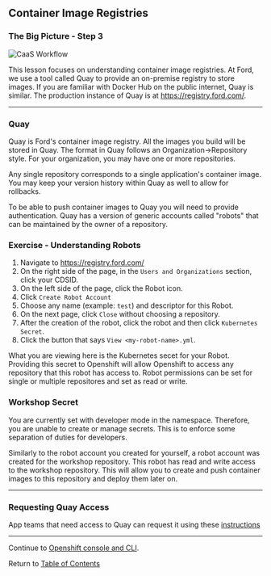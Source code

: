 ## Container Image Registries

### The Big Picture - Step 3

![CaaS Workflow](https://github.ford.com/Containers/localdev/blob/master/docs/images/CaaS-LocalDev.png)

This lesson focuses on understanding container image registries. At Ford, we use a tool called Quay to provide an on-premise registry to store images. If you are familiar with Docker Hub on the public internet, Quay is similar. The production instance of Quay is at https://registry.ford.com/.

---

### Quay 

Quay is Ford's container image registry. All the images you build will be stored in Quay. The format in Quay follows an Organization->Repository style. For your organization, you may have one or more repositories.

Any single repository corresponds to a single application's container image. You may keep your version history within Quay as well to allow for rollbacks. 

To be able to push container images to Quay you will need to provide authentication. Quay has a version of generic accounts called "robots" that can be maintained by the owner of a repository. 

### Exercise - Understanding Robots

1. Navigate to https://registry.ford.com/ 
2. On the right side of the page, in the `Users and Organizations` section, click your CDSID. 
3. On the left side of the page, click the Robot icon. 
4. Click `Create Robot Account`
5. Choose any name (example: `test`) and descriptor for this Robot. 
6. On the next page, click `Close` without choosing a repository. 
7. After the creation of the robot, click the robot and then click `Kubernetes Secret`. 
8. Click the button that says `View <my-robot-name>.yml`.

What you are viewing here is the Kubernetes secet for your Robot. Providing this secret to Openshift will allow Openshift to access any repository that this robot has access to. Robot permissions can be set for single or multiple repositores and set as read or write. 

### Workshop Secret

You are currently set with developer mode in the namespace. Therefore, you are unable to create or manage secrets. This is to enforce some separation of duties for developers. 

Similarly to the robot account you created for yourself, a robot account was created for the workshop repository. This robot has read and write access to the workshop repository. This will allow you to create and push container images to this repository and deploy them later on. 

---

### Requesting Quay Access

App teams that need access to Quay can request it using these [instructions](https://github.ford.com/Containers/k8s-platform/blob/master/Day2/CaaS_Applications/User_docs/CaaS_Platform_Onboarding.md#quay-on-boarding.)

---  

Continue to [Openshift console and CLI](./6-buildimage.md).

Return to [Table of Contents](../README.md#agenda)
